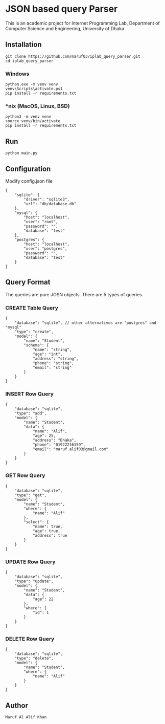 # JSON based query Parser

This is an academic project for Internet Programming Lab, Department of Computer Science and Engineering, University of Dhaka

## Installation
```
git clone https://github.com/maruf03/iplab_query_parser.git
cd iplab_query_parser
```

### Windows
```
python.exe -m venv venv
venv\Scripts\activate.ps1
pip install -r requirements.txt
```

### *nix (MacOS, Linux, BSD)
```
python3 -m venv venv
source venv/bin/activate
pip install -r requirements.txt
```

## Run
```
python main.py
```

## Configuration
Modify config.json file
```
{
    "sqlite": {
        "driver": "sqlite3",
        "url": "db/database.db"
    },
    "mysql": {
        "host": "localhost",
        "user": "root",
        "password": "",
        "database": "test"
    },
    "postgres": {
        "host": "localhost",
        "user": "postgres",
        "password": "",
        "database": "test"
    }
}
```

## Query Format
The queries are pure JOSN objects. There are 5 types of queries.

### CREATE Table Query
```
{
    "database": "sqlite", // other alternatives are "postgres" and "mysql"
    "type": "create",  
    "model": {
        "name": "Student",
        "schema": {
            "name": "string",
            "age": "int",
            "address": "string",
            "phone": "string",
            "email": "string"
        }
    }
}
```

### INSERT Row Query
```
{
    "database": "sqlite",
    "type": "add",
    "model": {
        "name": "Student",
        "data": {
            "name": "Alif",
            "age": 25,
            "address": "Dhaka",
            "phone": "01922216159",
            "email": "maruf.alif03@gmail.com"
        }
    }
}
```

### GET Row Query
```
{
    "database": "sqlite",
    "type": "get",
    "model": {
        "name": "Student",
        "where": {
            "name": "Alif"
        },
        "select": {
            "name": true,
            "age": true,
            "address": true
        }
    }
}
```

### UPDATE Row Query
```
{
    "database": "sqlite",
    "type": "update",
    "model": {
        "name": "Student",
        "data": {
            "age": 22
        },
        "where": {
            "id": 1
        }
    }
}
```

### DELETE Row Query
```
{
    "database": "sqlite",
    "type": "delete",
    "model": {
        "name": "Student",
        "where": {
            "name": "Alif"
        }
    }
}
```

## Author
```
Maruf Al Alif Khan
```
